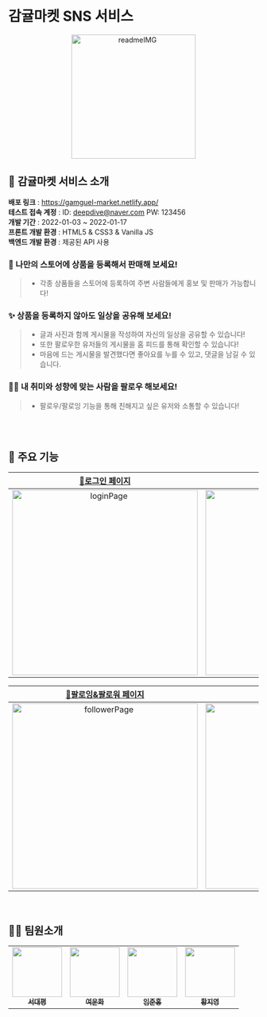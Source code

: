 # 감귤마켓 SNS 서비스

<p align='center'>
<img width="250" alt="readmeIMG" src="https://user-images.githubusercontent.com/80046065/150081875-93273245-9a6b-46f2-ae11-8d2673ec1e78.png">
</p>


## 🍊 감귤마켓 서비스 소개 

**배포 링크** : https://gamguel-market.netlify.app/ <br>
**테스트 접속 계정** : ID: deepdive@naver.com PW: 123456 <br>
**개발 기간** : 2022-01-03 ~ 2022-01-17 <br>
**프론트 개발 환경** : HTML5 & CSS3 & Vanilla JS <br>
**백엔드 개발 환경** : 제공된 API 사용

### 🛒 나만의 스토어에 상품을 등록해서 판매해 보세요!

> - 각종 상품들을 스토어에 등록하여 주변 사람들에게 홍보 및 판매가 가능합니다!
### ✨ 상품을 등록하지 않아도 일상을 공유해 보세요!
> - 글과 사진과 함께 게시물을 작성하여 자신의 일상을 공유할 수 있습니다!
> - 또한 팔로우한 유저들의 게시물을 홈 피드를 통해 확인할 수 있습니다!
> - 마음에 드는 게시물을 발견했다면 좋아요를 누를 수 있고, 댓글을 남길 수 있습니다.
### 🙋‍♂️ 내 취미와 성향에 맞는 사람을 팔로우 해보세요! 
> - 팔로우/팔로잉 기능을 통해 친해지고 싶은 유저와 소통할 수 있습니다!

<br>
<br>

## 🎯 주요 기능

| <a href="https://github.com/pyeong777/orange-market/wiki/%ED%8E%98%EC%9D%B4%EC%A7%80-%EC%A3%BC%EC%9A%94-%EA%B8%B0%EB%8A%A5-%EC%86%8C%EA%B0%9C#%EB%A1%9C%EA%B7%B8%EC%9D%B8-%ED%8E%98%EC%9D%B4%EC%A7%80">🔗로그인 페이지</a> | <a href="https://github.com/pyeong777/orange-market/wiki/%ED%8E%98%EC%9D%B4%EC%A7%80-%EC%A3%BC%EC%9A%94-%EA%B8%B0%EB%8A%A5-%EC%86%8C%EA%B0%9C#%ED%9A%8C%EC%9B%90%EA%B0%80%EC%9E%85-%ED%8E%98%EC%9D%B4%EC%A7%80">🔗회원가입 페이지</a> | <a href="https://github.com/pyeong777/orange-market/wiki/%ED%8E%98%EC%9D%B4%EC%A7%80-%EC%A3%BC%EC%9A%94-%EA%B8%B0%EB%8A%A5-%EC%86%8C%EA%B0%9C#%EB%A9%94%EC%9D%B8-%ED%8E%98%EC%9D%B4%EC%A7%80">🔗메인 페이지</a> | <a href="https://github.com/pyeong777/orange-market/wiki/%ED%8E%98%EC%9D%B4%EC%A7%80-%EC%A3%BC%EC%9A%94-%EA%B8%B0%EB%8A%A5-%EC%86%8C%EA%B0%9C#-%EA%B2%8C%EC%8B%9C%EA%B8%80-%EC%9E%91%EC%84%B1-%ED%8E%98%EC%9D%B4%EC%A7%80">🔗 게시글 작성 페이지</a> | <a href="https://github.com/pyeong777/orange-market/wiki/%ED%8E%98%EC%9D%B4%EC%A7%80-%EC%A3%BC%EC%9A%94-%EA%B8%B0%EB%8A%A5-%EC%86%8C%EA%B0%9C#-%EC%82%AC%EC%9A%A9%EC%9E%90-%ED%94%84%EB%A1%9C%ED%95%84-%ED%8E%98%EC%9D%B4%EC%A7%80">🔗 사용자 프로필 페이지</a> |
|:--:|:--:|:--:|:--:|:--:|
|<img width="373" alt="loginPage" src="https://user-images.githubusercontent.com/80046065/150074593-cf54607a-68d8-4056-bf0c-9fd2a1b5504b.png">|<img width="373" alt="joinPage" src="https://user-images.githubusercontent.com/80046065/150074607-2b2ceb68-5040-4c5c-b5f5-c3a646f2e987.png">|<img width="373" alt="mainPage" src="https://user-images.githubusercontent.com/80046065/150080892-19b13075-3981-4983-a0a6-0eac30afcd48.png">|<img width="373" alt="postPage" src="https://user-images.githubusercontent.com/80046065/150080896-8fcf6c38-cfb5-4814-9c1c-bcb609393040.png">|<img width="373" alt="profilePage" src="https://user-images.githubusercontent.com/80046065/150080903-86c2a4fb-39ea-40cb-85b0-5e24893f05e6.png">

| <a href="https://github.com/pyeong777/orange-market/wiki/%ED%8E%98%EC%9D%B4%EC%A7%80-%EC%A3%BC%EC%9A%94-%EA%B8%B0%EB%8A%A5-%EC%86%8C%EA%B0%9C#-%ED%8C%94%EB%A1%9C%EC%9E%89%ED%8C%94%EB%A1%9C%EC%9B%8C-%EB%AA%A9%EB%A1%9D-%ED%8E%98%EC%9D%B4%EC%A7%80">🔗팔로잉&팔로워 페이지</a> | <a href="https://github.com/pyeong777/orange-market/wiki/%ED%8E%98%EC%9D%B4%EC%A7%80-%EC%A3%BC%EC%9A%94-%EA%B8%B0%EB%8A%A5-%EC%86%8C%EA%B0%9C#-%EB%82%B4-%ED%94%84%EB%A1%9C%ED%95%84-%EC%88%98%EC%A0%95-%ED%8E%98%EC%9D%B4%EC%A7%80">🔗프로필 수정 페이지</a> | <a href="https://github.com/pyeong777/orange-market/wiki/%ED%8E%98%EC%9D%B4%EC%A7%80-%EC%A3%BC%EC%9A%94-%EA%B8%B0%EB%8A%A5-%EC%86%8C%EA%B0%9C#-%EC%83%81%ED%92%88-%EB%93%B1%EB%A1%9D-%ED%8E%98%EC%9D%B4%EC%A7%80">🔗상품 등록 페이지</a> | <a href="https://github.com/pyeong777/orange-market/wiki/%ED%8E%98%EC%9D%B4%EC%A7%80-%EC%A3%BC%EC%9A%94-%EA%B8%B0%EB%8A%A5-%EC%86%8C%EA%B0%9C#-%EA%B2%8C%EC%8B%9C%EA%B8%80-%EB%8C%93%EA%B8%80-%ED%8E%98%EC%9D%B4%EC%A7%80">🔗게시글 댓글 페이지</a> | <a href="https://github.com/pyeong777/orange-market/wiki/%ED%8E%98%EC%9D%B4%EC%A7%80-%EC%A3%BC%EC%9A%94-%EA%B8%B0%EB%8A%A5-%EC%86%8C%EA%B0%9C#-%EC%B1%84%ED%8C%85%EB%B0%A9%EC%B1%84%ED%8C%85-%EB%AA%A9%EB%A1%9D-%ED%8E%98%EC%9D%B4%EC%A7%80">🔗채팅 페이지</a> |
|:--:|:--:|:--:|:--:|:--:|
|<img width="373" alt="followerPage" src="https://user-images.githubusercontent.com/80046065/150080888-be4bf2b2-0c61-4b9d-995b-6e352ba93fc1.png">|<img width="373" alt="editProfilePage" src="https://user-images.githubusercontent.com/80046065/150080885-b6c88b1c-0c12-4831-8ada-3f9539cb85e4.png">|<img width="373" alt="postProductPage" src="https://user-images.githubusercontent.com/80046065/150080898-48f96371-7032-4ece-a92f-79ee068cdcdf.png">|<img width="373" alt="postcommentPage" src="https://user-images.githubusercontent.com/80046065/150080872-18f04a20-152b-4fa2-804e-93269022196d.png">|<img width="373" alt="chatPage" src="https://user-images.githubusercontent.com/80046065/150080879-2a569fef-2783-4b24-bd54-517ec724ef6c.png">

<br>

##  👩‍💻 팀원소개
<table>
  <tr>
    <td align="center">
      <a href="https://github.com/pyeong777"
        ><img
          src="https://avatars.githubusercontent.com/pyeong777"
          width="100px;"
          alt=""
        /><br /><sub><b>서대평</b></sub></a
      ><br />
    </td>
    <td align="center">
      <a href="https://github.com/ywhkr"
        ><img
          src="https://avatars.githubusercontent.com/ywhkr"
          width="100px;"
          alt=""
        /><br /><sub><b>여운화</b></sub></a
      ><br />
    </td>
    <td align="center">
      <a href="https://github.com/tesseractjh "
        ><img
          src="https://avatars.githubusercontent.com/tesseractjh"
          width="100px;"
          alt=""
        /><br /><sub><b>임준홍</b></sub></a
      ><br />
    </td>
    <td align="center">
      <a href="https://github.com/jenionote"
        ><img
          src="https://avatars.githubusercontent.com/jenionote"
          width="100px;"
          alt=""
        /><br /><sub><b>황지영</b></sub></a><br />
    </td>
  </tr>
</table>

